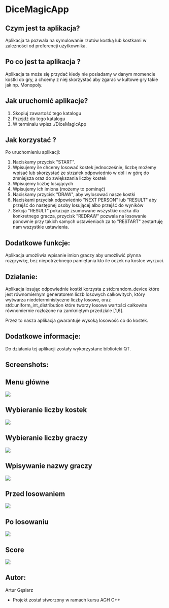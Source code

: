 # DiceMagicApp
## Czym jest ta aplikacja?
Aplikacja ta pozwala na symulowanie rzutów kostką lub kostkami w zależności od preferencji użytkownika.

## Po co jest ta aplikacja ?
Aplikacja ta może się przydać kiedy nie posiadamy w danym momencie kostki do gry, a chcemy z niej skorzystać
aby zgarać w kultowe gry takie jak np. Monopoly.



## Jak uruchomić aplikacje?

  1. Skopiuj zawartość tego katalogu
  2. Przejdź do tego katalogu
  3. W terminalu wpisz ./DiceMagicApp

## Jak korzystać ?
Po uruchomieniu aplikacji:
  1. Naciskamy przycisk "START". 
  2. Wpisujemy ile chcemy losować kostek jednocześnie, liczbę możemy wpisać lub skorzystać ze strzałek odpowiednio w dól i w górę do zmniejsza oraz do zwiększania liczby kostek
  3. Wpisujemy liczbę losujących
  4. Wpisujemy ich imiona (możemy to pominąć)
  5. Naciskamy przycisk "DRAW", aby wylosować nasze kostki
  6. Naciskami przycisk odpowiednio "NEXT PERSON" lub "RESULT" aby przejść do następnej osoby losującej albo przejść do wyników
  7. Sekcja "RESULT" pokazuje zsumowane wszystkie oczka dla konkretnego gracza, przycisk "REDRAW" pozwala na losowanie ponownie przy takich samych ustawieniach za to "RESTART" zestartuję nam wszystkie ustawienia.

## Dodatkowe funkcje:
Aplikacja umożliwia wpisanie imion graczy aby umożliwić płynna rozgrywkę, bez niepotrzebnego pamiętania
kto ile oczek na kostce wyrzuci.

## Działanie:
Aplikacja losując odpowiednie kostki korzysta z std::random_device które jest równomiernym generatorem liczb losowych całkowitych,
który wytwarza niedeterministyczne liczby losowe, oraz std::uniform_int_distribution które tworzy losowe wartości całkowite równomiernie rozłożone na zamkniętym 
przedziale [1,6]. 

Przez to nasza aplikacja gwarantuje wysoką losowość co do kostek.

## Dodatkowe informacje:
Do działania tej aplikacji zostały wykorzystane biblioteki QT.

## Screenshots:

## Menu główne
![](https://github.com/arturgesiarz/Magic_Dice/blob/origin/sreenshots/Zrzut%20ekranu%202024-06-6%20o%2015.06.52.png)

## Wybieranie liczby kostek
![](https://github.com/arturgesiarz/Magic_Dice/blob/origin/sreenshots/Zrzut%20ekranu%202024-06-6%20o%2015.07.04.png)

## Wybieranie liczby graczy
![](https://github.com/arturgesiarz/Magic_Dice/blob/origin/sreenshots/Zrzut%20ekranu%202024-06-6%20o%2015.18.59.png)

## Wpisywanie nazwy graczy
![](https://github.com/arturgesiarz/Magic_Dice/blob/origin/sreenshots/Zrzut%20ekranu%202024-06-6%20o%2015.07.19.png)

## Przed losowaniem
![](https://github.com/arturgesiarz/Magic_Dice/blob/origin/sreenshots/Zrzut%20ekranu%202024-06-6%20o%2015.07.59.png)

## Po losowaniu
![](https://github.com/arturgesiarz/Magic_Dice/blob/origin/sreenshots/Zrzut%20ekranu%202024-06-6%20o%2015.08.04.png)

## Score
![](https://github.com/arturgesiarz/Magic_Dice/blob/origin/sreenshots/Zrzut%20ekranu%202024-06-6%20o%2015.08.14.png)

## Autor:
Artur Gęsiarz
- Projekt został stworzony w ramach kursu AGH C++
